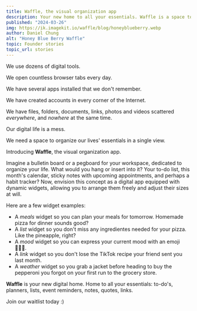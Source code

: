 ```yaml
---
title: Waffle, the visual organization app
description: Your new home to all your essentials. Waffle is a space to organize your life in a single view.
published: "2024-03-26"
img: https://ik.imagekit.io/waffle/blog/honeyblueberry.webp
author: Daniel Chung
alt: "Honey Blue Berry Waffle"
topic: Founder stories
topic_url: stories
---
```


We use dozens of digital tools.

We open countless browser tabs every day.

We have several apps installed that we don't remember.

We have created accounts in every corner of the Internet.

We have files, folders, documents, links, photos and videos scattered _everywhere_, and _nowhere_ at the same time.

Our digital life is a mess.

We need a space to organize our lives' essentials in a single view.

Introducing **Waffle**, the visual organization app.

Imagine a bulletin board or a pegboard for your workspace, dedicated to organize your life. What would you hang or insert into it? Your to-do list, this month's calendar, sticky notes with upcoming appointments, and perhaps a habit tracker? Now, envision this concept as a digital app equipped with dynamic widgets, allowing you to arrange them freely and adjust their sizes at will.

Here are a few widget examples:

-   A _meals_ widget so you can plan your meals for tomorrow. Homemade pizza for dinner sounds good?
-   A _list_ widget so you don't miss any ingredientes needed for your pizza. Like the pineapple, right?
-   A _mood_ widget so you can express your current mood with an emoji 👨🏻‍🍳.
-   A _link_ widget so you don't lose the TikTok recipe your friend sent you last month.
-   A _weather_ widget so you grab a jacket before heading to buy the pepperoni you forgot on your first run to the grocery store.

**Waffle** is your new digital home. Home to all your essentials: to-do's, planners, lists, event reminders, notes, quotes, links.

Join our waitlist today :)
